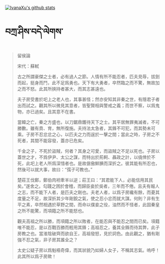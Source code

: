 [![IvanaXu's github stats](https://github-readme-stats.vercel.app/api?username=IvanaXu&show_icons=true&theme=vue-dark)](https://github.com/anuraghazra/github-readme-stats)
# བཀྲ་ཤིས་བདེ་ལེགས་
> 留侯論
> 
> 宋代：蘇軾 
> 
> 古之所謂豪傑之士者，必有過人之節。人情有所不能忍者，匹夫見辱，拔劍而起，挺身而鬥，此不足爲勇也。天下有大勇者，卒然臨之而不驚，無故加之而不怒。此其所挾持者甚大，而其志甚遠也。
> 
> 夫子房受書於圯上之老人也，其事甚怪；然亦安知其非秦之世，有隱君子者出而試之。觀其所以微見其意者，皆聖賢相與警戒之義；而世不察，以爲鬼物，亦已過矣。且其意不在書。
> 
> 當韓之亡，秦之方盛也，以刀鋸鼎鑊待天下之士。其平居無罪夷滅者，不可勝數。雖有賁、育，無所復施。夫持法太急者，其鋒不可犯，而其勢未可乘。子房不忍忿忿之心，以匹夫之力而逞於一擊之間；當此之時，子房之不死者，其間不能容發，蓋亦已危矣。
> 
> 千金之子，不死於盜賊，何者？其身之可愛，而盜賊之不足以死也。子房以蓋世之才，不爲伊尹、太公之謀，而特出於荊軻、聶政之計，以僥倖於不死，此圯上老人所爲深惜者也。是故倨傲鮮腆而深折之。彼其能有所忍也，然後可以就大事，故曰：“孺子可教也。”
> 
> 楚莊王伐鄭，鄭伯肉袒牽羊以逆；莊王曰：“其君能下人，必能信用其民矣。”遂舍之。勾踐之困於會稽，而歸臣妾於吳者，三年而不倦。且夫有報人之志，而不能下人者，是匹夫之剛也。夫老人者，以爲子房纔有餘，而憂其度量之不足，故深折其少年剛銳之氣，使之忍小忿而就大謀。何則？非有生平之素，卒然相遇於草野之間，而命以僕妾之役，油然而不怪者，此固秦皇之所不能驚，而項籍之所不能怒也。
> 
> 觀夫高祖之所以勝，而項籍之所以敗者，在能忍與不能忍之間而已矣。項籍唯不能忍，是以百戰百勝而輕用其鋒；高祖忍之，養其全鋒而待其弊，此子房教之也。當淮陰破齊而欲自王，高祖發怒，見於詞色。由此觀之，猶有剛強不忍之氣，非子房其誰全之？
> 
> 太史公疑子房以爲魁梧奇偉，而其狀貌乃如婦人女子，不稱其志氣。嗚呼！此其所以爲子房歟！
>